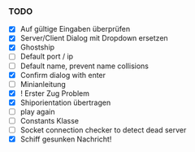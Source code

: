 ### TODO

- [x] Auf gültige Eingaben überprüfen
- [x] Server/Client Dialog mit Dropdown ersetzen
- [x] Ghostship
- [ ] Default port / ip
- [ ] Default name, prevent name collisions
- [x] Confirm dialog with enter
- [ ] Minianleitung
- [x] ! Erster Zug Problem
- [x] Shiporientation übertragen
- [ ] play again
- [ ] Constants Klasse
- [ ] Socket connection checker to detect dead server
- [x] Schiff gesunken Nachricht!